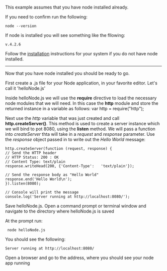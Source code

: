 This example assumes that you have node installed already.

If you need to confirm run the following:
    
    node --version

If node is installed you will see something like the fllowing:

    v.4.2.6

Follow the [installation](https://nodejs.org/en/download/) instructions for your system if you do not have node installed.

---

Now that you have node installed you should be ready to go.

First create a .js file for your Node application, in your favorite editor.  Let's call it 'helloNode.js'

Inside helloNode.js we will use the **require** directive to load the necessary node modules that we will need.  In this case the **http** module and store the returned instance in a variable as follows:
    var http = require("http");

Next use the *http* variable that was just created and call **http.createServer()**.  This method is used to create a server instance which we will bind to pot 8080, using the **listen** method.  We will pass a function into *createServer* thta will take in a *request* and *response* parameter.  Use the *response* object passed in to write out the *Hello World* message:

    http.createServer(function (request, response) {
    // Send the HTTP header
    // HTTP Status: 200 : OK
    // Content Type: text/plain
    response.writeHead(200, {'Content-Type':   'text/plain'});

    // Send the response body as "Hello World"
    response.end('Hello World\n');
    }).listen(8080);

    // Console will print the message
    console.log('Server running at http://localhost:8080/');

Save helloNode.js.  Open a command prompt or terminal window and navigate to the directory where helloNode.js is saved

At the prompt run:
     
     node helloNode.js

You should see the following:
    
    Server running at http://localhost:8080/

Open a browser and go to the address, where you should see your node app running
